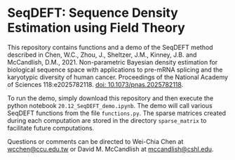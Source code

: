 # SeqDEFT: Sequence Density Estimation using Field Theory
This repository contains functions and a demo of the SeqDEFT method described in Chen, W.C., Zhou, J., Sheltzer, J.M., Kinney, J.B. and McCandlish, D.M.,
2021. Non-parametric Bayesian density estimation for biological sequence space with applications to pre-mRNA splicing and the karyotypic diversity of human cancer. Proceedings of the National Academy of Sciences 118:e2025782118. [doi: 10.1073/pnas.2025782118](https://doi.org/10.1073/pnas.2025782118).

To run the demo, simply download this repository and then execute the python notebook `20.12_SeqDEFT_demo.ipynb`. The demo will call various SeqDEFT functions from
the file `functions.py`. The sparse matrices created during each computation are stored in the directory `sparse_matrix` to facilitate future computations.

Questions or comments can be directed to Wei-Chia Chen at wcchen@ccu.edu.tw or David M. McCandlish at mccandlish@cshl.edu.
